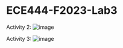 # ECE444-F2023-Lab3

Activity 2:
![image](https://github.com/rebeccalashley/ECE444-F2023-Lab1/assets/60635262/be607676-8ae1-45b4-9f32-9652ba42847e)

Activity 3:
![image](https://github.com/rebeccalashley/ECE444-F2023-Lab1/assets/60635262/e5da1d83-e39f-4a2d-9514-d40c623ea090)

